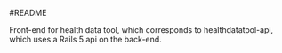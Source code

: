 #README

Front-end for health data tool, which corresponds to healthdatatool-api, which uses a Rails 5 api on the back-end.
